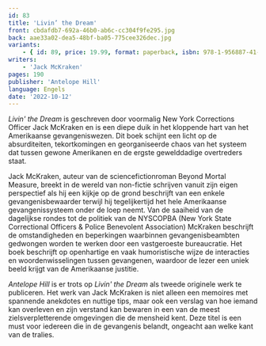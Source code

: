 ```yaml
---
id: 83
title: 'Livin’ the Dream'
front: cbdafdb7-692a-46b0-ab6c-cc304f9fe295.jpg
back: aae33a02-dea5-48bf-ba05-775cee326dec.jpg
variants:
    - { id: 89, price: 19.99, format: paperback, isbn: 978-1-956887-41-9 }
writers:
    - 'Jack McKraken'
pages: 190
publisher: 'Antelope Hill'
language: Engels
date: '2022-10-12'
---
```


*Livin' the Dream* is geschreven door voormalig New York Corrections Officer Jack McKraken en is een diepe duik in het kloppende hart van het Amerikaanse gevangeniswezen. Dit boek schijnt een licht op de absurditeiten, tekortkomingen en georganiseerde chaos van het systeem dat tussen gewone Amerikanen en de ergste gewelddadige overtreders staat.
 
Jack McKraken, auteur van de sciencefictionroman Beyond Mortal Measure, breekt in de wereld van non-fictie schrijven vanuit zijn eigen perspectief als hij een kijkje op de grond beschrijft van een enkele gevangenisbewaarder terwijl hij tegelijkertijd het hele Amerikaanse gevangenissysteem onder de loep neemt. Van de saaiheid van de dagelijkse rondes tot de politiek van de NYSCOPBA (New York State Correctional Officers & Police Benevolent Association) McKraken beschrijft de omstandigheden en beperkingen waarbinnen gevangenisbeambten gedwongen worden te werken door een vastgeroeste bureaucratie. Het boek beschrijft op openhartige en vaak humoristische wijze de interacties en woordenwisselingen tussen gevangenen, waardoor de lezer een uniek beeld krijgt van de Amerikaanse justitie.
 
*Antelope Hill* is er trots op *Livin' the Dream* als tweede originele werk te publiceren. Het werk van Jack McKraken is niet alleen een memoires met spannende anekdotes en nuttige tips, maar ook een verslag van hoe iemand kan overleven en zijn verstand kan bewaren in een van de meest zielsverpletterende omgevingen die de mensheid kent. Deze titel is een must voor iedereen die in de gevangenis belandt, ongeacht aan welke kant van de tralies.
